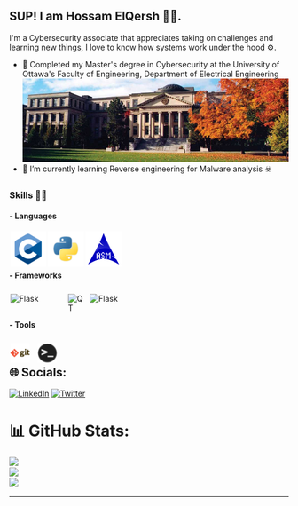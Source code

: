 ## SUP! I am Hossam ElQersh 🌊🦈.
I'm a Cybersecurity associate that appreciates taking on challenges and learning new things, I love to know how systems work under the hood ⚙️.
- 🔭 
Completed my Master's degree in Cybersecurity at the University of Ottawa's Faculty of Engineering, Department of Electrical Engineering![img.png](img.png)
- 🌱 I’m currently learning Reverse engineering for Malware analysis ☣️
### Skills 🤹🏻
#### - Languages 


<img align="left" alt="C" width="64px" src="https://raw.githubusercontent.com/github/explore/f3e22f0dca2be955676bc70d6214b95b13354ee8/topics/c/c.png" style="margin: 0px 2px 2px 2px;"/>
<img align="left" alt="Python" width="64px" src="https://raw.githubusercontent.com/github/explore/80688e429a7d4ef2fca1e82350fe8e3517d3494d/topics/python/python.png" style="margin: 0px 2px 2px 2px;"/>
<img align="left" alt="Python" width="64px" src="https://raw.githubusercontent.com/vscode-icons/vscode-icons/33ca2911696d1c4d34bf193971b87b46a07514d4/icons/file_type_assembly.svg" style="margin: 0px 2px 2px 2px;"/>


<br>
<!-- add new line -->
<br><br>

#### - Frameworks
<img align="left" alt="Flask" width="90px" src="https://flask.palletsprojects.com/en/2.3.x/_images/flask-horizontal.png" style="margin: 7px 12px 2px 2px;" >
<img align="left" alt="QT" width="35px" src="https://avatars.githubusercontent.com/u/159455?s=200&v=4"style="margin: 7px 2px 2px 2px;" >
<img align="left" alt="Flask" width="90px" src="https://camo.githubusercontent.com/de54ffbef2c6d880ea66ce4b89cbbf21385b4f0c9318907a4f51110272aa9925/68747470733a2f2f7363726170792e6f72672f696d672f7363726170796c6f676f2e706e67" style="margin: 7px 12px 2px 2px;" >


<br><br>
#### - Tools
<img align="left" alt="Git" width="35px" src="https://raw.githubusercontent.com/github/explore/80688e429a7d4ef2fca1e82350fe8e3517d3494d/topics/git/git.png?size=48" data-canonical-src="https://upload.wikimedia.org/wikipedia/commons/thumb/e/e0/Git-logo.svg/512px-Git-logo.svg.png" style="margin: 7px 12px 2px 2px;" >
<img align="left" alt="Terminal" width="35px" src="https://raw.githubusercontent.com/github/explore/80688e429a7d4ef2fca1e82350fe8e3517d3494d/topics/terminal/terminal.png"style="margin: 7px 2px 2px 2px;" >

<br>





## 🌐 Socials:
[![LinkedIn](https://img.shields.io/badge/LinkedIn-%230077B5.svg?logo=linkedin&logoColor=white)](https://www.linkedin.com/in/elqersh/) 
[![Twitter](https://img.shields.io/badge/Twitter-%231DA1F2.svg?logo=Twitter&logoColor=white)](https://twitter.com/HossamElQersh)
# 📊 GitHub Stats:
![](https://github-readme-stats.vercel.app/api?username=hossamelqersh&theme=blue-green&hide_border=false&include_all_commits=true&count_private=true)<br/>
![](https://github-readme-streak-stats.herokuapp.com/?user=hossamelqersh&theme=blue-green&hide_border=false)<br/>
![](https://github-readme-stats.vercel.app/api/top-langs/?username=hossamelqersh&theme=blue-green&hide_border=false&include_all_commits=true&count_private=true&layout=compact)

---

[//]: # ([![]&#40;https://visitcount.itsvg.in/api?id=hossamelqersh&icon=0&color=0&#41;]&#40;https://visitcount.itsvg.in&#41;)

<!-- Proudly created with GPRM ( https://gprm.itsvg.in ) -->













<!--
Here are some ideas to get you started:

- 🔭 I’m currently working on ...
- 🌱 I’m currently learning ...
- 👯 I’m looking to collaborate on ...
- 🤔 I’m looking for help with ...
- 💬 Ask me about ...
- 📫 How to reach me: ...
- 😄 Pronouns: ...
- ⚡ Fun fact: ...
-->
